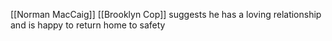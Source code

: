 [[Norman MacCaig]] [[Brooklyn Cop]]
suggests he has a loving relationship and is happy to return home to safety
